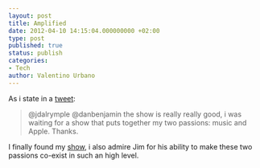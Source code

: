 ```yaml
---
layout: post
title: Amplified
date: 2012-04-10 14:15:04.000000000 +02:00
type: post
published: true
status: publish
categories:
- Tech
author: Valentino Urbano 
---
```


As i state in a [tweet][0]:

> @jdalrymple @danbenjamin the show is really really good, i was waiting for a show that puts together my two passions: music and Apple. Thanks.
> 

I finally found my [show][1], i also admire Jim for his ability to make these two passions co-exist in such an high level.


[0]: https://twitter.com/vale93kotor/statuses/188570465655201794
[1]: http://5by5.tv/amplified/
